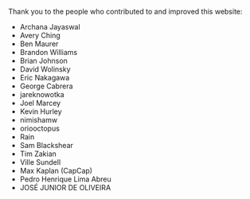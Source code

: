 Thank you to the people who contributed to and improved this website:
- Archana Jayaswal
- Avery Ching
- Ben Maurer
- Brandon Williams
- Brian Johnson
- David Wolinsky
- Eric Nakagawa
- George Cabrera
- jareknowotka
- Joel Marcey
- Kevin Hurley
- nimishamw
- oriooctopus
- Rain
- Sam Blackshear
- Tim Zakian
- Ville Sundell
- Max Kaplan (CapCap)
- Pedro Henrique Lima Abreu
- JOSÉ JUNIOR DE OLIVEIRA
